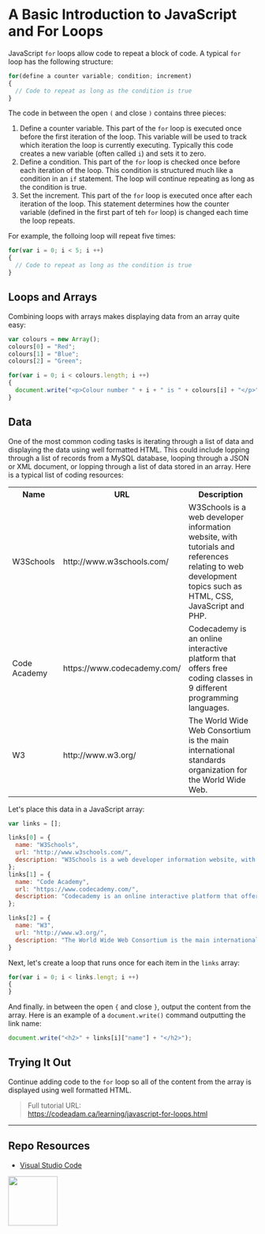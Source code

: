 # A Basic Introduction to JavaScript and For Loops

JavaScript `for` loops allow code to repeat a block of code. A typical `for` loop has the following structure:

```javascript
for(define a counter variable; condition; increment)
{
  // Code to repeat as long as the condition is true
}
```

The code in between the open `(` and close `)` contains three pieces:

1. Define a counter variable. This part of the `for` loop is executed once before the first iteration of the loop. This variable will be used to track which iteration the loop is currently executing. Typically this code creates a new variable (often called `i`) and sets it to zero. 
2. Define a condition. This part of the `for` loop is checked once before each iteration of the loop. This condition is structured much like a condition in an `if` statement. The loop will continue repeating as long as the condition is true. 
3. Set the increment. This part of the `for` loop is executed once after each iteration of the loop. This statement determines how the counter variable (defined in the first part of teh `for` loop) is changed each time the loop repeats. 

For example, the folloing loop will repeat five times:

```javascript
for(var i = 0; i < 5; i ++)
{
  // Code to repeat as long as the condition is true
}
```

## Loops and Arrays

Combining loops with arrays makes displaying data from an array quite easy:

```javascript
var colours = new Array();
colours[0] = "Red";
colours[1] = "Blue";
colours[2] = "Green";

for(var i = 0; i < colours.length; i ++)
{
  document.write("<p>Colour number " + i + " is " + colours[i] + "</p>");
}
```

## Data

One of the most common coding tasks is iterating through a list of data and displaying the data using well formatted HTML. This could include lopping through a list of records from a MySQL database, looping through a JSON or XML document, or lopping through a list of data stored in an array. Here is a typical list of coding resources:

<table>
<tr><th>Name</th><th>URL</th><th>Description</th></tr>
<tr><td>W3Schools</td><td>http://www.w3schools.com/</td><td>W3Schools is a web developer information website, with tutorials and references relating to web development topics such as HTML, CSS, JavaScript and PHP.</td></tr>
<tr><td>Code Academy</td><td>https://www.codecademy.com/</td><td>Codecademy is an online interactive platform that offers free coding classes in 9 different programming languages.</td></tr>
<tr><td>W3</td><td>http://www.w3.org/</td><td>The World Wide Web Consortium is the main international standards organization for the World Wide Web.</td></tr>
</table>

Let's place this data in a JavaScript array:

```javascript
var links = [];

links[0] = {
  name: "W3Schools",
  url: "http://www.w3schools.com/",
  description: "W3Schools is a web developer information website, with tutorials and references relating to web development topics such as HTML, CSS, JavaScript and PHP."
};
links[1] = {
  name: "Code Academy",
  url: "https://www.codecademy.com/",
  description: "Codecademy is an online interactive platform that offers free coding classes in 9 different programming languages."
};

links[2] = {
  name: "W3",
  url: "http://www.w3.org/",
  description: "The World Wide Web Consortium is the main international standards organization for the World Wide Web."
}
```

Next, let's create a loop that runs once for each item in the `links` array:

```javascript
for(var i = 0; i < links.lengt; i ++)
{
}
```

And finally. in between the open `{` and close `}`, output the content from the array. Here is an example of a `document.write()` command outputting the link name:

```javascript
document.write("<h2>" + links[i]["name"] + "</h2>");
```

## Trying It Out

Continue adding code to the `for` loop so all of the content from the array is displayed using well formatted HTML.

> Full tutorial URL:  
> https://codeadam.ca/learning/javascript-for-loops.html

***

## Repo Resources

* [Visual Studio Code](https://code.visualstudio.com/)

<a href="https://codeadam.ca">
<img src="https://codeadam.ca/images/code-block.png" width="100">
</a>
